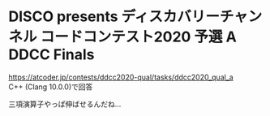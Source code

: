 # DISCO presents ディスカバリーチャンネル コードコンテスト2020 予選 A DDCC Finals  
https://atcoder.jp/contests/ddcc2020-qual/tasks/ddcc2020_qual_a  
C++ (Clang 10.0.0)で回答  

三項演算子やっぱ伸ばせるんだね...
